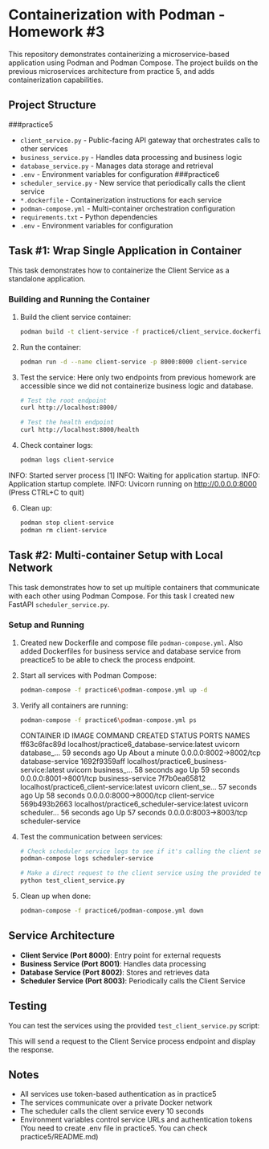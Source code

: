 # Containerization with Podman - Homework #3

This repository demonstrates containerizing a microservice-based application using Podman and Podman Compose. The project builds on the previous microservices architecture from practice 5, and adds containerization capabilities.

## Project Structure
###practice5
- `client_service.py` - Public-facing API gateway that orchestrates calls to other services
- `business_service.py` - Handles data processing and business logic
- `database_service.py` - Manages data storage and retrieval
- `.env` - Environment variables for configuration
###practice6
- `scheduler_service.py` - New service that periodically calls the client service
- `*.dockerfile` - Containerization instructions for each service
- `podman-compose.yml` - Multi-container orchestration configuration
- `requirements.txt` - Python dependencies
- `.env` - Environment variables for configuration

## Task #1: Wrap Single Application in Container

This task demonstrates how to containerize the Client Service as a standalone application.

### Building and Running the Container

1. Build the client service container:
   ```bash
   podman build -t client-service -f practice6/client_service.dockerfile .
   ```

2. Run the container:
   ```bash
   podman run -d --name client-service -p 8000:8000 client-service
   ```

3. Test the service:
Here only two endpoints from previous homework are accessible since we did not containerize business logic and database.
   ```bash
   # Test the root endpoint
   curl http://localhost:8000/
   
   # Test the health endpoint
   curl http://localhost:8000/health
   ```

5. Check container logs:
   ```bash
   podman logs client-service
   ```
  INFO:     Started server process [1]
  INFO:     Waiting for application startup.
  INFO:     Application startup complete.
  INFO:     Uvicorn running on http://0.0.0.0:8000 (Press CTRL+C to quit)

6. Clean up:
   ```bash
   podman stop client-service
   podman rm client-service
   ```

## Task #2: Multi-container Setup with Local Network

This task demonstrates how to set up multiple containers that communicate with each other using Podman Compose.
For this task I created new FastAPI `scheduler_service.py`.

### Setup and Running

1. Created new Dockerfile and compose file `podman-compose.yml`. Also added Dockerfiles for business service and database service from preactice5 to be able to check the process endpoint.

2. Start all services with Podman Compose:
   ```bash
   podman-compose -f practice6\podman-compose.yml up -d
   ```

4. Verify all containers are running:
   ```bash
   podman-compose -f practice6\podman-compose.yml ps
   ```
   CONTAINER ID  IMAGE                                         COMMAND               CREATED         STATUS             PORTS                   NAMES
  ff63c6fac89d  localhost/practice6_database-service:latest   uvicorn database_...  59 seconds ago  Up About a minute  0.0.0.0:8002->8002/tcp  database-service
  1692f9359aff  localhost/practice6_business-service:latest   uvicorn business_...  58 seconds ago  Up 59 seconds      0.0.0.0:8001->8001/tcp  business-service
  7f7b0ea65812  localhost/practice6_client-service:latest     uvicorn client_se...  57 seconds ago  Up 58 seconds      0.0.0.0:8000->8000/tcp  client-service
  569b493b2663  localhost/practice6_scheduler-service:latest  uvicorn scheduler...  56 seconds ago  Up 57 seconds      0.0.0.0:8003->8003/tcp  scheduler-service
5. Test the communication between services:
   ```bash
   # Check scheduler service logs to see if it's calling the client service
   podman-compose logs scheduler-service
   
   # Make a direct request to the client service using the provided test script
   python test_client_service.py
   ```

6. Clean up when done:
   ```bash
   podman-compose -f practice6/podman-compose.yml down
   ```

## Service Architecture

- **Client Service (Port 8000)**: Entry point for external requests
- **Business Service (Port 8001)**: Handles data processing
- **Database Service (Port 8002)**: Stores and retrieves data
- **Scheduler Service (Port 8003)**: Periodically calls the Client Service

## Testing

You can test the services using the provided `test_client_service.py` script:

This will send a request to the Client Service process endpoint and display the response.

## Notes

- All services use token-based authentication as in practice5
- The services communicate over a private Docker network
- The scheduler calls the client service every 10 seconds
- Environment variables control service URLs and authentication tokens (You need to create .env file in practice5. You can check practice5/README.md)
